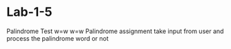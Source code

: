# Lab-1-5
Palindrome Test w=w w=w
Palindrome assignment 
take input from user and process the palindrome word or not
